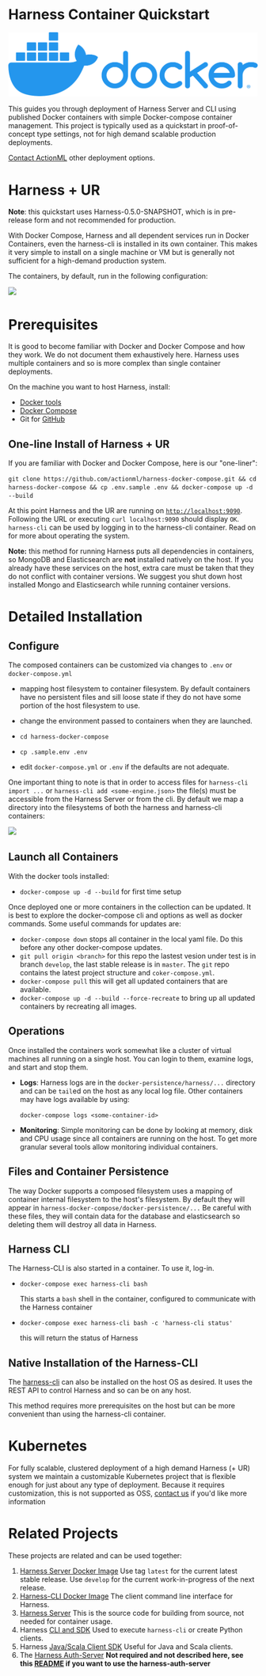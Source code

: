 # Harness Container Quickstart

<a href="https://www.docker.com" target="_blank"><img src="images/docker-logo.png"/></a>

This guides you through deployment of Harness Server and CLI using published Docker containers with simple Docker-compose container management. This project is typically used as a quickstart in proof-of-concept type settings, not for high demand scalable production deployments.

[Contact ActionML](/#contact) other deployment options.

# Harness + UR

**Note**: this quickstart uses Harness-0.5.0-SNAPSHOT, which is in pre-release form and not recommended for production.

With Docker Compose, Harness and all dependent services run in Docker Containers, even the harness-cli is installed in its own container. This makes it very simple to install on a single machine or VM but is generally not sufficient for a high-demand production system.

The containers, by default, run in the following configuration:

![](https://docs.google.com/drawings/d/e/2PACX-1vQocPhRrFn1TJAeWdcr2v9oD7_T9C261DLTwqueoESuubOcQtk1Iv7KZt6M7sSdvqocl8fSvtU6bf_K/pub?w=1193&h=758)

# Prerequisites

It is good to become familiar with Docker and Docker Compose and how they work. We do not document them exhaustively here. Harness uses multiple containers and so is more complex than single container deployments.

On the machine you want to host Harness, install:

 - <a href="https://docs.docker.com/install/" target="_blank">Docker tools</a>
 - <a href="https://docs.docker.com/compose/install/" target="_blank">Docker Compose</a>
 - Git for <a href="https://help.github.com/en/articles/set-up-git" target="_blank">GitHub</a>

## One-line Install of Harness + UR

If you are familiar with Docker and Docker Compose, here is our "one-liner":

```git clone https://github.com/actionml/harness-docker-compose.git && cd harness-docker-compose && cp .env.sample .env && docker-compose up -d --build```

At this point Harness and the UR are running on [`http://localhost:9090`](http://localhost:9090). Following the URL or executing `curl localhost:9090` should display `OK`. `harness-cli` can be used by logging in to the harness-cli container. Read on for more about operating the system.

**Note:** this method for running Harness puts all dependencies in containers, so MongoDB and Elasticsearch are **not** installed natively on the host. If you already have these services on the host, extra care must be taken that they do not conflict with container versions. We suggest you shut down host installed Mongo and Elasticsearch while running container versions.

# Detailed Installation

## Configure

The composed containers can be customized via changes to `.env` or `docker-compose.yml`

 - mapping host filesystem to container filesystem. By default containers have no persistent files and sill loose state if they do not have some portion of the host filesystem to use.
 - change the environment passed to containers when they are launched. 

 - `cd harness-docker-compose`
 - `cp .sample.env .env`
 - edit `docker-compose.yml` or `.env` if the defaults are not adequate. 

One important thing to note is that in order to access files for `harness-cli import ...` or `harness-cli add <some-engine.json>` the file(s) must be accessible from the Harness Server or from the cli. By default we map a directory into the filesystems of both the harness and harness-cli containers:

![](https://docs.google.com/drawings/d/e/2PACX-1vQFb4EfmP6Ocy1UxjqBd8bVPFVumIIY_vrgDO8i5zvmrvwporCpG2O3L9ZKhsiZl3N0zO_SWKuFZ4Nt/pub?w=1123&h=271)

## Launch all Containers

With the docker tools installed:

 - `docker-compose up -d --build` for first time setup

Once deployed one or more containers in the collection can be updated. It is best to explore the docker-compose cli and options as well as docker commands. Some useful commands for updates are:
 
 - `docker-compose down` stops all container in the local yaml file. Do this before any other docker-compose updates.
 - `git pull origin <branch>` for this repo the lastest vesion under test is in branch `develop`, the last stable release is in `master`. The `git` repo contains the latest project structure and `coker-compose.yml`.
 - `docker-compose pull` this will get all updated containers that are available.
 - `docker-compose up -d --build --force-recreate` to bring up all updated containers by recreating all images.

## Operations

Once installed the containers work somewhat like a cluster of virtual machines all running on a single host. You can login to them, examine logs, and start and stop them.

 - **Logs**: Harness logs are in the `docker-persistence/harness/...` directory and can be `tail`ed on the host as any local log file. Other containers may have logs available by using:

    `docker-compose logs <some-container-id>`

 - **Monitoring**: Simple monitoring can be done by looking at memory, disk and CPU usage since all containers are running on the host. To get more granular several tools allow monitoring individual containers.

## Files and Container Persistence

The way Docker supports a composed filesystem uses a mapping of container internal filesystem to the host's filesystem. By default they will appear in `harness-docker-compose/docker-persistence/...` Be careful with these files, they will contain data for the database and elasticsearch so deleting them will destroy all data in Harness.

## Harness CLI

The Harness-CLI is also started in a container. To use it, log-in.

 - `docker-compose exec harness-cli bash`

    This starts a `bash` shell in the container, configured to communicate with the Harness container
    
 - `docker-compose exec harness-cli bash -c 'harness-cli status'`

    this will return the status of Harness

## Native Installation of the Harness-CLI

The [harness-cli](https://github.com/actionml/harness-cli) can also be installed on the host OS as desired. It uses the REST API to control Harness and so can be on any host.

This method requires more prerequisites on the host but can be more convenient than using the harness-cli container.

# Kubernetes

For fully scalable, clustered deployment of a high demand Harness (+ UR) system we maintain a customizable Kubernetes project that is flexible enough for just about any type of deployment. Because it requires customization, this is not supported as OSS, [contact us](/#contact) if you'd like more information

# Related Projects

These projects are related and can be used together:

 1. [Harness Server Docker Image](https://hub.docker.com/r/actionml/harness) Use tag `latest` for the current latest stable release. Use `develop` for the current work-in-progress of the next release.
 2. [Harness-CLI Docker Image](https://hub.docker.com/r/actionml/harness-cli) The client command line interface for Harness. 
 3. [Harness Server](https://github.com/actionml/harness) This is the source code for building from source, not needed for container usage.
 4. Harness [CLI and SDK](https://github.com/actionml/harness-cli) Used to execute `harness-cli` or create Python clients.
 5. Harness [Java/Scala Client SDK](https://github.com/actionml/harness-java-sdk) Useful for Java and Scala clients.
 6. The [Harness Auth-Server](https://github.com/actionml/harness-auth-server) **Not required and not described here, see this [README](https://github.com/actionml/harness-auth-server) if you want to use the harness-auth-server**


